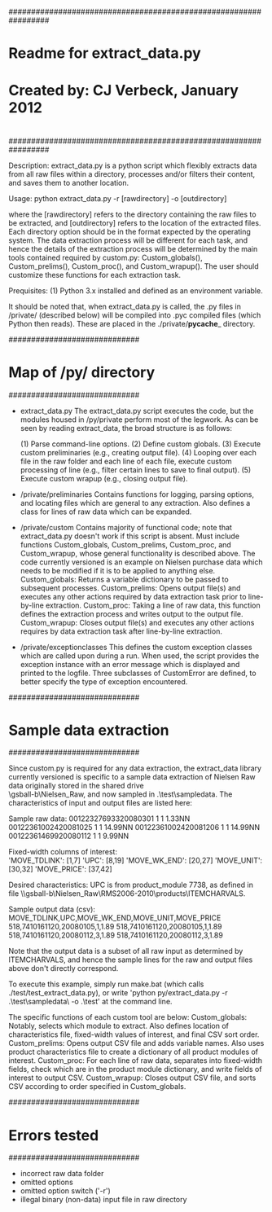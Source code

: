 #################################################################
#  Readme for extract_data.py
#
#		Created by: CJ Verbeck, January 2012
#  
#################################################################

Description:
extract_data.py is a python script which flexibly extracts data from all raw files within a 
directory, processes and/or filters their content, and saves them to another location.

Usage:
	python extract_data.py -r [rawdirectory] -o [outdirectory]

where the [rawdirectory] refers to the directory containing the raw files to be extracted, and 
[outdirectory] refers to the location of the extracted files. Each directory option should be in
the format expected by the operating system. The data extraction process will be different for 
each task, and hence the details of the extraction process will be determined by the main tools 
contained required by custom.py: Custom_globals(), Custom_prelims(), Custom_proc(), and 
Custom_wrapup(). The user should customize these functions for each extraction task. 
	
Prequisites:
(1) Python 3.x installed and defined as an environment variable.

It should be noted that, when extract_data.py is called, the .py files in /private/ (described 
below) will be compiled into .pyc compiled files (which Python then reads). These are placed in the 
./private/__pycache___ directory.

#############################
# Map of /py/ directory
#############################

* extract_data.py
The extract_data.py script executes the code, but the modules housed in /py/private perform most
of the legwork. As can be seen by reading extract_data, the broad structure is as follows:

	(1) Parse command-line options.
	(2) Define custom globals.
	(3) Execute custom preliminaries (e.g., creating output file).
	(4) Looping over each file in the raw folder and each line of each file, execute custom 
        processing of line (e.g., filter certain lines to save to final output).
	(5) Execute custom wrapup (e.g., closing output file).

* /private/preliminaries
Contains functions for logging, parsing options, and locating files which are general to any 
extraction. Also defines a class for lines of raw data which can be expanded. 
	
* /private/custom
Contains majority of functional code; note that extract_data.py doesn't work if this script is 
absent. Must include functions Custom_globals, Custom_prelims, Custom_proc, and Custom_wrapup,
whose general functionality is described above. The code currently versioned is an example on 
Nielsen purchase data which needs to be modified if it is to be applied to anything else. 
    Custom_globals: Returns a variable dictionary to be passed to subsequent processes.
    Custom_prelims: Opens output file(s) and executes any other actions required by data 
        extraction task prior to line-by-line extraction.
    Custom_proc:    Taking a line of raw data, this function defines the extraction process and 
        writes output to the output file. 
    Custom_wrapup:  Closes output file(s) and executes any other actions requires by data
        extraction task after line-by-line extraction.

* /private/exceptionclasses
This defines the custom exception classes which are called upon during a run. When used, the script
provides the exception instance with an error message which is displayed and printed to the logfile.
Three subclasses of CustomError are defined, to better specify the type of exception encountered.

#############################
# Sample data extraction
#############################

Since custom.py is required for any data extraction, the extract_data library currently versioned 
is specific to a sample data extraction of Nielsen Raw data originally stored in the shared drive  
\\gsball-b\Nielsen_Raw\, and now sampled in .\test\sampledata. The characteristics of input and
output files are listed here:

Sample raw data:
       00122327693320080301    1 1    1.33NN
       00122361002420081025    1 1   14.99NN
       00122361002420081206    1 1   14.99NN
       00122361469920080112    1 1    9.99NN
       
Fixed-width columns of interest:        
'MOVE_TDLINK': [1,7]
'UPC': [8,19]
'MOVE_WK_END': [20,27]
'MOVE_UNIT': [30,32]
'MOVE_PRICE': [37,42]

Desired characteristics: UPC is from product_module 7738, as defined in file 
\\\\gsball-b\\Nielsen_Raw\\RMS2006-2010\\products\\ITEMCHARVALS. 

Sample output data (csv):
MOVE_TDLINK,UPC,MOVE_WK_END,MOVE_UNIT,MOVE_PRICE
518,7410161120,20080105,1,1.89
518,7410161120,20080105,1,1.89
518,7410161120,20080112,3,1.89
518,7410161120,20080112,3,1.89

Note that the output data is a subset of all raw input as determined by ITEMCHARVALS, and hence 
the sample lines for the raw and output files above don't directly correspond. 

To execute this example, simply run make.bat (which calls ./test/test_extract_data.py), or 
write 'python py/extract_data.py -r .\test\sampledata\ -o .\test\' at the command line. 


The specific functions of each custom tool are below: 
    Custom_globals: Notably, selects which module to extract. Also defines location of 
        characteristics file, fixed-width values of interest, and final CSV sort order. 
    Custom_prelims: Opens output CSV file and adds variable names. Also uses product 
        characteristics file to create a dictionary of all product modules of interest.
    Custom_proc:    For each line of raw data, separates into fixed-width fields, check which 
        are in the product module dictionary, and write fields of interest to output CSV. 
    Custom_wrapup:  Closes output CSV file, and sorts CSV according to order specified in 
        Custom_globals. 
        
#############################
# Errors tested
#############################
- incorrect raw data folder
- omitted options
- omitted option switch ('-r')
- illegal binary (non-data) input file in raw directory

        


